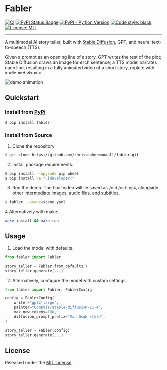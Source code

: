 # Fabler

[![CI][ci-badge]][ci-url]
[![PyPI Status Badge][pypi-badge]][pypi-url]
[![PyPI - Python Version][python-badge]][python-url]
[![Code style: black][style-badge]][style-url]
[![License: MIT][license-badge]][license-url]

---

A multimodal AI story teller, built with [Stable Diffusion](https://huggingface.co/spaces/stabilityai/stable-diffusion), GPT, and neural text-to-speech (TTS).

Given a prompt as an opening line of a story, GPT writes the rest of the plot; Stable Diffusion draws an image for each sentence; a TTS model narrates each line, resulting in a fully animated video of a short story, replete with audio and visuals.

![demo animation](https://user-images.githubusercontent.com/25360440/210071764-51ed5872-ba56-4ed0-919b-d9ce65110185.gif)


## Quickstart

### Install from [PyPi](https://pypi.org/project/fabler/)
```bash
$ pip install fabler
```


### Install from Source
1. Clone the repository

```bash
$ git clone https://github.com/christopherwoodall/fabler.git
```

2. Install package requirements.

```bash
$ pip install --upgrade pip wheel
$ pip install -e ".[developer]"
```

3. Run the demo. The final video will be saved as `/out/out.mp4`, alongside other intermediate images, audio files, and subtitles.

```bash
$ fabler --scene=scene.yaml
```

4 Alternatively with make:

```bash
make install && make run
```

## Usage

1. Load the model with defaults.

```python
from fabler import Fabler

story_teller = Fabler.from_defaults()
story_teller.generate(...)
```

2. Alternatively, configure the model with custom settings.

```python
from fabler import Fabler, FablerConfig

config = FablerConfig(
    writer="gpt2-large",
    painter="CompVis/stable-diffusion-v1-4",
    max_new_tokens=100,
    diffusion_prompt_prefix="Van Gogh style",
)

story_teller = Fabler(config)
story_teller.generate(...)
```

## License

Released under the [MIT License](LICENSE).


<!-- MARKDOWN LINKS & IMAGES -->
<!-- https://www.markdownguide.org/basic-syntax/#reference-style-links -->
[ci-badge]: https://github.com/christopherwoodall/fabler/actions/workflows/lint.yml/badge.svg?branch=main
[ci-url]: https://github.com/christopherwoodall/fabler/actions/workflows/lint.yml
[pypi-badge]: https://badge.fury.io/py/fabler.svg
[pypi-url]: https://pypi.org/project/fabler
[python-badge]: https://img.shields.io/pypi/pyversions/fabler
[python-url]: https://pypi.org/project/fabler
[license-badge]: https://img.shields.io/badge/License-MIT-yellow.svg
[license-url]: https://opensource.org/licenses/MIT
[style-badge]: https://img.shields.io/badge/code%20style-black-000000.svg
[style-url]: https://github.com/ambv/black
